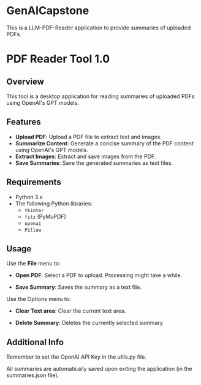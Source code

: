 # GenAICapstone
This is a LLM-PDF-Reader application to provide summaries of uploaded PDFs.

# PDF Reader Tool 1.0

## Overview

This tool is a desktop application for reading summaries of uploaded PDFs using OpenAI's GPT models.

## Features

- **Upload PDF**: Upload a PDF file to extract text and images.
- **Summarize Content**: Generate a concise summary of the PDF content using OpenAI's GPT models.
- **Extract Images**: Extract and save images from the PDF.
- **Save Summaries**: Save the generated summaries as text files.

## Requirements

- Python 3.x
- The following Python libraries:
  - `tkinter`
  - `fitz` (PyMuPDF)
  - `openai`
  - `Pillow`

## Usage

Use the **File** menu to:

- **Open PDF**: Select a PDF to upload. Processing might take a while.

- **Save Summary**: Saves the summary as a text file.

Use the Options menu to:

- **Clear Text area**: Clear the current text area.

- **Delete Summary**: Deletes the currently selected summary


## Additional Info

Remember to set the OpenAI API Key in the utils.py file.

All summaries are automatically saved upon exiting the application (in the summaries.json file).
